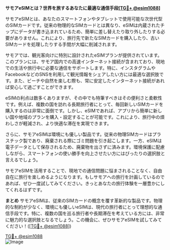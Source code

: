 **サモアeSIMとは？世界を旅するあなたに最適な通信手段[[TG💪+ @esim1088](https://t.me/s/esim1088)]**

サモアeSIMとは、あなたのスマートフォンやタブレットで使用可能な次世代型のSIMカードです。従来の物理的なSIMカードとは異なり、eSIMは内蔵されたチップにデータが書き込まれているため、簡単に差し替えたり取り外したりする必要がありません。これにより、旅行先で新たなSIMカードを購入したり、古いSIMカードを処理したりする手間が大幅に削減されます。

サモアでは、観光客向けに特別に設計されたeSIMプランが提供されています。このプランには、サモア国内での高速インターネット接続が含まれており、現地での生活や旅行中に必要な通信をサポートします。特に、インスタグラムやFacebookなどのSNSを利用して観光情報をシェアしたい方には最適な選択肢です。また、ビーチや自然を楽しむ際も、常に安定したインターネット接続があれば安心して過ごすことができます。

eSIMの利点は数多くありますが、その中でも特筆すべきはその便利さと柔軟性です。例えば、複数の国を訪れる長期旅行者にとって、毎回新しいSIMカードを購入するのは非常に面倒です。しかし、eSIMであれば、アプリから簡単に新しい国や地域のプランを購入・設定することが可能です。これにより、旅行中の煩わしさが軽減され、より快適な滞在を実現できます。

さらに、サモアeSIMは環境にも優しい製品です。従来の物理SIMカードはプラスチック製であり、廃棄される際にゴミ問題を引き起こします。一方、eSIMは電子データとして保存されるため、廃棄物を出さずに済みます。環境保護に配慮しながら、スマートフォンの使い勝手を向上させたい方にはぴったりの選択肢と言えるでしょう。

サモアeSIMを活用することで、現地での通信問題に悩まされることなく、自由自在に旅行を楽しめるようになります。もしサモアへの旅行を計画しているのであれば、ぜひ一度試してみてください。きっとあなたの旅行体験を一層豊かにしてくれるはずです。

**まとめ**
サモアeSIMは、従来のSIMカードの概念を覆す革新的な製品です。物理的な制約が少なく、環境にも優しいeSIMは、現代の旅行者にとって理想的な通信手段です。特に、複数の国を巡る旅行者や長期滞在を考えている方には、非常に魅力的な選択肢となるでしょう。この機会に、ぜひサモアeSIMを試してみてください！([[TG💪+ @esim1088](https://t.me/s/esim1088)])

[TG💪+ @esim1088](https://t.me/s/esim1088)  
![Image](https://i.postimg.cc/Y0z9fWf4/image.png)